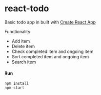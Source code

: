 # react-todo
Basic todo app in built with [Create React App](https://github.com/facebookincubator/create-react-app)


Functionality

- Add item
- Delete item
- Check completed item and ongoing item
- Sort completed item and ongoing item
- Search item


#### Run

```
npm install
npm start
```
